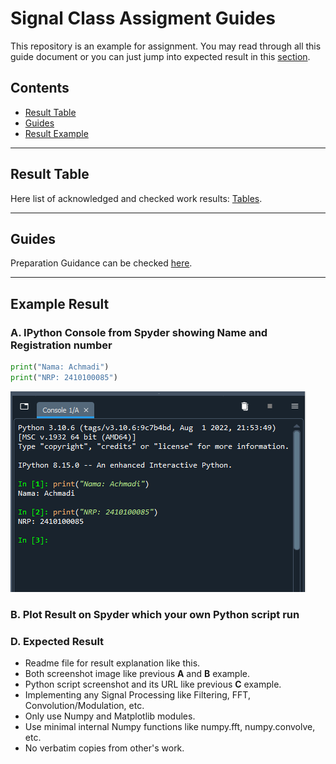 # Signal Class Assigment Guides

This repository is an example for assignment.
You may read through all this guide document or you can just jump into expected result in this [section](https://github.com/mekatronik-achmadi/tugas-sinyal/tree/main#example-result).

## Contents
- [Result Table](https://github.com/mekatronik-achmadi/tugas-sinyal/tree/main#result-table)
- [Guides](https://github.com/mekatronik-achmadi/tugas-sinyal/tree/main#guides)
- [Result Example](https://github.com/mekatronik-achmadi/tugas-sinyal/tree/main#example-result)
	
---

## Result Table

Here list of acknowledged and checked work results: [Tables](https://github.com/mekatronik-achmadi/tugas-sinyal/blob/main/results.md).

---

## Guides

Preparation Guidance can be checked [here](https://github.com/mekatronik-achmadi/tugas-sinyal/blob/main/guides.md).

---

## Example Result

### A. IPython Console from Spyder showing Name and Registration number

```py
print("Nama: Achmadi")
print("NRP: 2410100085")
```

![image](images/result0.png)

### B. Plot Result on Spyder which your own Python script run

### D. Expected Result
- Readme file for result explanation like this.
- Both screenshot image like previous **A** and **B** example.
- Python script screenshot and its URL like previous **C** example.
- Implementing any Signal Processing like Filtering, FFT, Convolution/Modulation, etc.
- Only use Numpy and Matplotlib modules.
- Use minimal internal Numpy functions like numpy.fft, numpy.convolve, etc.
- No verbatim copies from other's work.